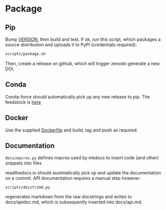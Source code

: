 # Package

## Pip

Bump [VERSION](./VERSION), then build and test. If ok, run this script, which packages a source distribution and uploads it to PyPI (credentials required):

```bash
scripts/package.sh
```

Then, create a release on github, which will trigger zenodo generate a new DOI.

## Conda

Conda-force should automatically pick up any new release to pip. The feedstock is [here](https://github.com/conda-forge/neworder-feedstock)

## Docker

Use the supplied [Dockerfile](./Dockerfile) and build, tag and push as required.

## Documentation

`docs/macros.py` defines macros used by mkdocs to insert code (and other) snippets into files

readthedocs.io should auotmatically pick up and update the documentation on a commit. API documentation requires a manual step however:

```
scripts/docstr2md.py
```

regenerates markdown from the raw docstrings and writes to docs/apidoc.md, which is subsequently inserted into docs/api.md.
